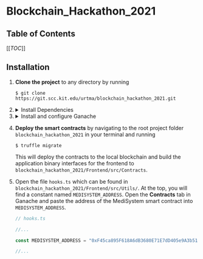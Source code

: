 # Blockchain_Hackathon_2021

## Table of Contents
[[_TOC_]]

## Installation
1. **Clone the project** to any directory by running 
    ```
    $ git clone https://git.scc.kit.edu/urtma/blockchain_hackathon_2021.git
    ```

2. <details><summary>Install Dependencies</summary>

    1. In your terminal, navigate to the root direcotry of the project `blockchain_hackathon_2021` and run
        ```
        $ npm i
        ```
        to install the dependencies.

    2. In your terminal, navigate to the directory `blockchain_hackathon_2021/Frontend` and run
        ```
        $ npm i
        ```
        to install all frontend dependencies.
    </details>

3. <details><summary>Install and configure Ganache</summary>

    1. Install ganache from https://www.trufflesuite.com/ganache and create an Ethereum workspace. Using the **QUICKSTART** option will also work. Ganache provides a local ethereum blockchain, where we can deploy our smart-contracts for testing and demonstration purposes.

    2. In your workspace, click on the settings icon in the upper right corner and add the `truffle-config.js` file of the project to the **TRUFFLE PROJECTS** list.
    
    3. Click **SAVE AND RESTART** in the upper right corner to save the changes and restart the ganache instance. 
    </details>

4. **Deploy the smart contracts** by navigating to the root project folder `blockchain_hackathon_2021` in your terminal and running
    ```
    $ truffle migrate
    ```
    This will deploy the contracts to the local blockchain and build the application binary interfaces for the frontend to `blockchain_hackathon_2021/Frontend/src/Contracts`.

5. Open the file `hooks.ts` which can be found in `blockchain_hackathon_2021/Frontend/src/Utils/`. At the top, you will find a constant named `MEDISYSTEM_ADDRESS`. Open the **Contracts** tab in Ganache and paste the address of the MediSystem smart contract into `MEDISYSTEM_ADDRESS`.
    ```typescript
    // hooks.ts

    //...

    const MEDISYSTEM_ADDRESS = "0xF45ca895F618A6dB3680E71E7dD405e9A3b517F0";

    //...
    ```

